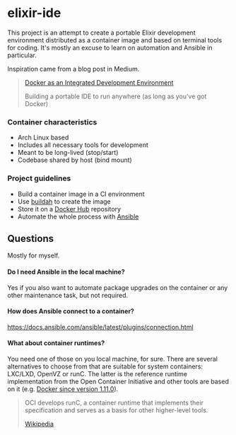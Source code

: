 # elixir-ide
This project is an attempt to create a portable Elixir development environment distributed as a container image and based on terminal tools for coding. It's mostly an excuse to learn on automation and Ansible in particular.

Inspiration came from a blog post in Medium.

> [Docker as an Integrated Development Environment](https://medium.com/@ls12styler/docker-as-an-integrated-development-environment-95bc9b01d2c1)
>
> Building a portable IDE to run anywhere (as long as you’ve got Docker)

### Container characteristics
- Arch Linux based
- Includes all necessary tools for development
- Meant to be long-lived (stop/start)
- Codebase shared by host (bind mount)

### Project guidelines
- Build a container image in a CI environment
- Use [buildah](https://github.com/containers/buildah) to create the image
- Store it on a [Docker Hub](https://hub.docker.com/) repository
- Automate the whole process with [Ansible](https://github.com/ansible/ansible)

## Questions
Mostly for myself.

#### Do I need Ansible in the local machine?
Yes if you also want to automate package upgrades on the container or any other maintenance task, but not required.

#### How does Ansible connect to a container?
https://docs.ansible.com/ansible/latest/plugins/connection.html

#### What about container runtimes?
You need one of those on you local machine, for sure. There are several alternatives to choose from that are suitable for system containers: LXC/LXD, OpenVZ or runC. The latter is the reference runtime implementation from the Open Container Initiative and other tools are based on it (e.g. [Docker since version 1.11.0](https://github.com/rkt/rkt/blob/master/Documentation/rkt-vs-other-projects.md#process-model)\).

> OCI develops runC, a container runtime that implements their specification and serves as a basis for other higher-level tools.
>
> [Wikipedia](https://en.wikipedia.org/wiki/Open_Container_Initiative)
